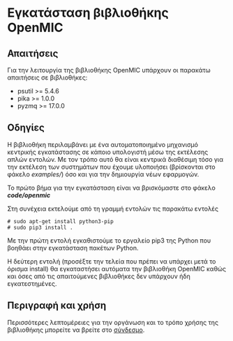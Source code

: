 # Εγκατάσταση βιβλιοθήκης OpenMIC 

## Απαιτήσεις

Για την λειτουργία της βιβλιοθήκης OpenMIC υπάρχουν οι παρακάτω απαιτήσεις σε βιβλιοθήκες:
 * psutil >= 5.4.6
 * pika >= 1.0.0
 * pyzmq >= 17.0.0
 
## Οδηγίες

Η βιβλιοθήκη περιλαμβάνει με ένα αυτοματοποιημένο μηχανισμό κεντρικής εγκατάστασης σε κάποιο υπολογιστή μέσω της εκτέλεσης απλών εντολών.  Με τον τρόπο αυτό θα είναι κεντρικά διαθέσιμη τόσο για την εκτέλεση των συστημάτων που έχουμε υλοποιήσει (βρίσκονται στο φάκελο <i>examples/</i>) όσο και για την δημιουργία νέων εφαρμογών.

Το πρώτο βήμα για την εγκατάσταση είναι να βρισκόμαστε στο φάκελο <b><i>code/openmic</i></b>

Στη συνέχεια εκτελούμε από τη γραμμή εντολών τις παρακάτω εντολές
```
# sudo apt-get install python3-pip
# sudo pip3 install .  
````
Με την πρώτη εντολή εγκαθιστούμε το εργαλείο pip3 της Python που βοηθάει στην εγκατάσταση πακέτων Python.

H δεύτερη εντολή (προσέξτε την τελεία που πρέπει να υπάρχει μετά το όρισμα install)   θα εγκαταστήσει αυτόματα την βιβλιοθήκη OpenMIC καθώς και όσες από τις απαιτούμενες βιβλιοθήκες δεν υπάρχουν ήδη εγκατεστημένες.

## Περιγραφή και χρήση

Περισσότερες λεπτομέρειες για την οργάνωση και το τρόπο χρήσης της βιβλιοθήκης μπορείτε να βρείτε στο [σύνδεσμο](../docs/openmic.md).
